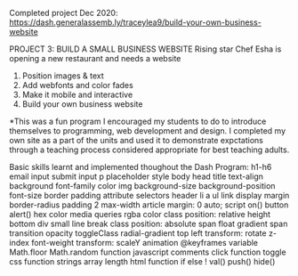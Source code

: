 Completed project Dec 2020: https://dash.generalassemb.ly/traceylea9/build-your-own-business-website

PROJECT 3: BUILD A SMALL BUSINESS WEBSITE Rising star Chef Esha is opening a new restaurant and needs a website
1. Position images & text
2. Add webfonts and color fades
3. Make it mobile and interactive
4. Build your own business website

*This was a fun program I encouraged my students to do to introduce themselves to programming, web development and design. I completed my own site as a part of the units and used it to demonstrate expctations through a teaching process considered appropriate for best teaching adults.

Basic skills learnt and implemented thoughout the Dash Program:
h1-h6 
email input 
submit input 
p 
placeholder
style 
body 
head 
title 
text-align 
background 
font-family 
color
img 
background-size 
background-position 
font-size 
border 
padding 
attribute selectors
header 
li 
a 
ul
link 
display 
margin 
border-radius 
padding 2
max-width 
article 
margin: 0 auto; 
script 
on() 
button 
alert() 
hex color 
media queries 
rgba color
class 
position: relative 
height 
bottom 
div 
small 
line break 
class 
position: absolute
span 
float 
gradient 
span
transition 
opacity 
toggleClass
radial-gradient
top left 
transform: rotate 
z-index 
font-weight 
transform: scaleY 
animation 
@keyframes
variable 
Math.floor 
Math.random 
function 
javascript 
comments 
click function
toggle 
css function 
strings
array 
length 
html function
if 
else
! 
val() 
push()
hide()
